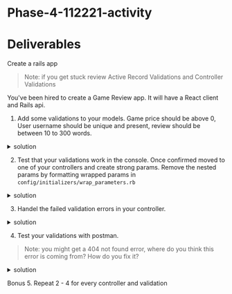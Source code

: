 # Phase-4-112221-activity



# Deliverables
Create a rails app 

>Note: if you get stuck review Active Record Validations and Controller Validations 

You've been hired to create a Game Review app. It will have a React client and Rails api. 



1. Add some validations to your models. Game price should be above 0, User username should be unique and present, review should be between 10 to 300 words. 
 <details>
      <summary>
        solution 
      </summary>
      <hr/>
         <img src="assets/valid_game.png"
        alt="valid game"
        style="margin-right: 10px;" />
      <hr/>
       <img src="assets/valid_user.png"
        alt="valid user"
        style="margin-right: 10px;" />
      <hr/>
       <img src="assets/valid_review.png"
        alt="valid review"
        style="margin-right: 10px;" />
      <hr/>
      <hr/>
 </details>

2. Test that your validations work in the console. Once confirmed moved to one of your controllers and create strong params. Remove the nested params by formatting wrapped params in `config/initializers/wrap_parameters.rb`

 <details>
      <summary>
        solution 
      </summary>
      <hr/>
      <img src="assets/user_params.png"
        alt="strong params"
        style="margin-right: 10px;" />
        <img src="assets/wrapped_params.png"
        alt="strong params"
        style="margin-right: 10px;" />
      <hr/>
 </details>

3. Handel the failed validation errors in your controller.

 <details>
      <summary>
        solution 
      </summary>
      <hr/>
      <img src="assets/handel_errors_pt1.png"
        alt="errors"
        style="margin-right: 10px;" />
      <hr/>
 </details>

 4. Test your validations with postman. 
 >Note: you might get a 404 not found error, where do you think this error is coming from? How do you fix it?
 
 <details>
      <summary>
        solution 
      </summary>
      <hr/>
      <img src="assets/post_man_valid.png"
        alt="postman"
        style="margin-right: 10px;" />
      <hr/>
 </details>



 Bonus
 5. Repeat 2 - 4 for every controller and validation
